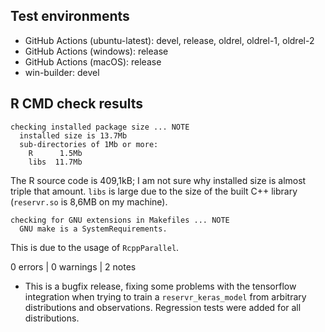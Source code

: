 ## Test environments

* GitHub Actions (ubuntu-latest): devel, release, oldrel, oldrel-1, oldrel-2
* GitHub Actions (windows): release
* GitHub Actions (macOS): release
* win-builder: devel

## R CMD check results

    checking installed package size ... NOTE
      installed size is 13.7Mb
      sub-directories of 1Mb or more:
        R      1.5Mb
        libs  11.7Mb

The R source code is 409,1kB; I am not sure why installed size is almost triple that amount.
`libs` is large due to the size of the built C++ library (`reservr.so` is 8,6MB on my machine). 

    checking for GNU extensions in Makefiles ... NOTE
      GNU make is a SystemRequirements.

This is due to the usage of `RcppParallel`.

0 errors | 0 warnings | 2 notes

* This is a bugfix release, fixing some problems with the tensorflow integration when trying to train a `reservr_keras_model` from arbitrary distributions and observations. Regression tests were added for all distributions.

